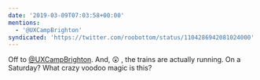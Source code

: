 ```yaml
---
date: '2019-03-09T07:03:58+00:00'
mentions:
  - '@UXCampBrighton'
syndicated: 'https://twitter.com/roobottom/status/1104286942081024000'
---
```

Off to [@UXCampBrighton](https://twitter.com/@UXCampBrighton). And, 😲 , the trains are actually running. On a Saturday? What crazy voodoo magic is this?
